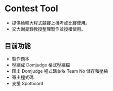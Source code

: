 # Contest Tool
* 提供給輔大程式競賽上機考或比賽使用。
* 交大謝旻錚教授整理製作並授權使用。

## 目前功能
* 製作題本
* 壓縮成 Domjudge 格式壓縮檔
* 匯出 Domjudge 程式碼並依 Team No 儲存和壓縮
* 寄出程式碼
* 支援 Spotboard